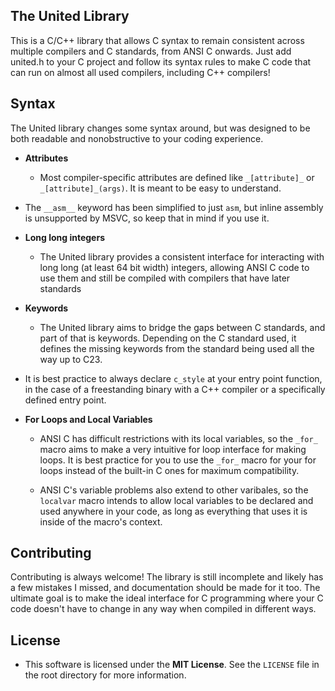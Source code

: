 ## The United Library
This is a C/C++ library that allows C syntax to remain consistent across multiple compilers and C standards, from ANSI C onwards.
Just add united.h to your C project and follow its syntax rules to make C code that can run on almost all used compilers, including C++ compilers!

## Syntax
The United library changes some syntax around, but was designed to be both readable and nonobstructive to your coding experience.

- **Attributes**
    - Most compiler-specific attributes are defined like `_[attribute]_` or `_[attribute]_(args)`. It is meant to be easy to understand.

- The `__asm__` keyword has been simplified to just `asm`, but inline assembly is unsupported by MSVC, so keep that in mind if you use it.

- **Long long integers**
    - The United library provides a consistent interface for interacting with long long (at least 64 bit width) integers, allowing ANSI C code to use them 
    and still be compiled with compilers that have later standards

- **Keywords**
    - The United library aims to bridge the gaps between C standards, and part of that is keywords. Depending on the C standard used, it defines the missing keywords
    from the standard being used all the way up to C23.

- It is best practice to always declare `c_style` at your entry point function, in the case of a freestanding binary with a C++ compiler or a 
specifically defined entry point.

- **For Loops and Local Variables**
    - ANSI C has difficult restrictions with its local variables, so the `_for_` macro aims to make a very intuitive for loop interface for making loops.
    It is best practice for you to use the `_for_` macro for your for loops instead of the built-in C ones for maximum compatibility.

    - ANSI C's variable problems also extend to other varibales, so the `localvar` macro intends to allow local variables to be declared and used anywhere
    in your code, as long as everything that uses it is inside of the macro's context.

## Contributing
Contributing is always welcome! The library is still incomplete and likely has a few mistakes I missed, and documentation should be made for it too.
The ultimate goal is to make the ideal interface for C programming where your C code doesn't have to change in any way when compiled in different ways.

## License
- This software is licensed under the **MIT License**. See the `LICENSE` file in the root directory for more information.